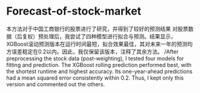# Forecast-of-stock-market
本方法对于中国工商银行的股票进行了研究，并得到了较好的预测结果
对股票数据（后复权）预处理后，我尝试了四种模型进行拟合与预测。结果显示，XGBoost滚动预测版本在运行时间最短，拟合效果最佳，其对未来一年的预测均方误差稳定在0.2以内。因此，我仅保留该版本，注释了其余方法。
/After preprocessing the stock data (post-weighting), I tested four models for fitting and prediction. The XGBoost rolling prediction performed best, with the shortest runtime and highest accuracy. Its one-year-ahead predictions had a mean squared error consistently within 0.2. Thus, I kept only this version and commented out the others.
